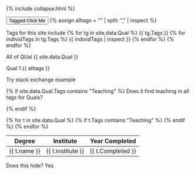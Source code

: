 
{% include collapse.html %}


<button onclick='hideTableLine("taggedDIV")'>Tagged Click Me</button>
{% assign alltags = "" | split: "," | inspect %}


Tags for this site include 
{% for tg in site.data.Qual %}
    {{ tg.Tags }}
    {% for individTags in tg.Tags %}
        {{ individTags | inspect }}
    {% endfor %}
{% endfor %}

All of QUal
{{ site.data.Qual }}

Qual 1
{{ alltags }}

Try stack exchange example


{% if site.data.Qual.Tags contains "Teaching" %}
Does it find teaching in all tags for Quals?

{% endif %}

<table>
<thead>
  <tr>
    <th>Degree</th>
    <th>Institute</th>
    <th>Year Completed</th>
  </tr>
</thead>
<tbody>    
{% for t in site.data.Qual %}
    {% if t.Tags contains "Teaching" %}
    <tr class="taggedDIV">
    <td>{{ t.name }}</td>
    <td>{{ t.institute }}</td>
    <td>{{ t.Completed }}</td>
  </tr>
    {% endif %}
{% endfor %}

</tbody>
  </table>



<div class="taggedDIV">
  Does this hide?  Yes 
</div>
